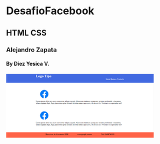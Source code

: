 # DesafioFacebook
## HTML CSS
### Alejandro Zapata
#### By Diez Yesica V.

<td> <img src="https://github.com/shudiez/DesafioFacebook/blob/main/IMG/DesafioFacebookIMG.png" width="400px" /> </td>
